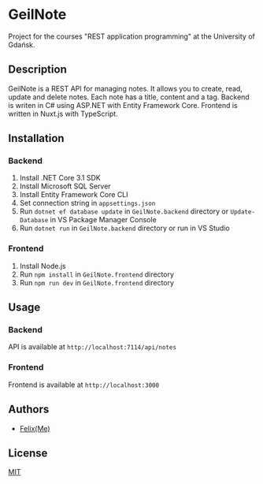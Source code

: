 # GeilNote

Project for the courses "REST application programming" at the University of Gdańsk.

## Description

GeilNote is a REST API for managing notes. It allows you to create, read, update and delete notes. Each note has a title, content and a tag. Backend is writen in C# using ASP.NET with Entity Framework Core. Frontend is written in Nuxt.js with TypeScript.

## Installation

### Backend

1. Install .NET Core 3.1 SDK
2. Install Microsoft SQL Server
3. Install Entity Framework Core CLI
4. Set connection string in `appsettings.json`
5. Run `dotnet ef database update` in `GeilNote.backend` directory or `Update-Database` in VS Package Manager Console
6. Run `dotnet run` in `GeilNote.backend` directory or run in VS Studio

### Frontend

1. Install Node.js
2. Run `npm install` in `GeilNote.frontend` directory
3. Run `npm run dev` in `GeilNote.frontend` directory

## Usage

### Backend

API is available at `http://localhost:7114/api/notes`

### Frontend

Frontend is available at `http://localhost:3000`

## Authors

- [Felix(Me)](https://github.com/Felix-1871)

## License

[MIT](https://choosealicense.com/licenses/mit/)
